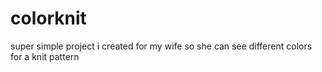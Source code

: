colorknit
=========

super simple project i created for my wife so she can see different colors for a knit pattern
